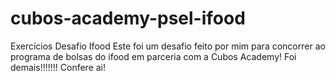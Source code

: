 # cubos-academy-psel-ifood
Exercícios Desafio Ifood
Este foi um desafio feito por mim para concorrer ao programa de bolsas do ifood em parceria com a Cubos Academy!
Foi demais!!!!!!!
Confere ai!
